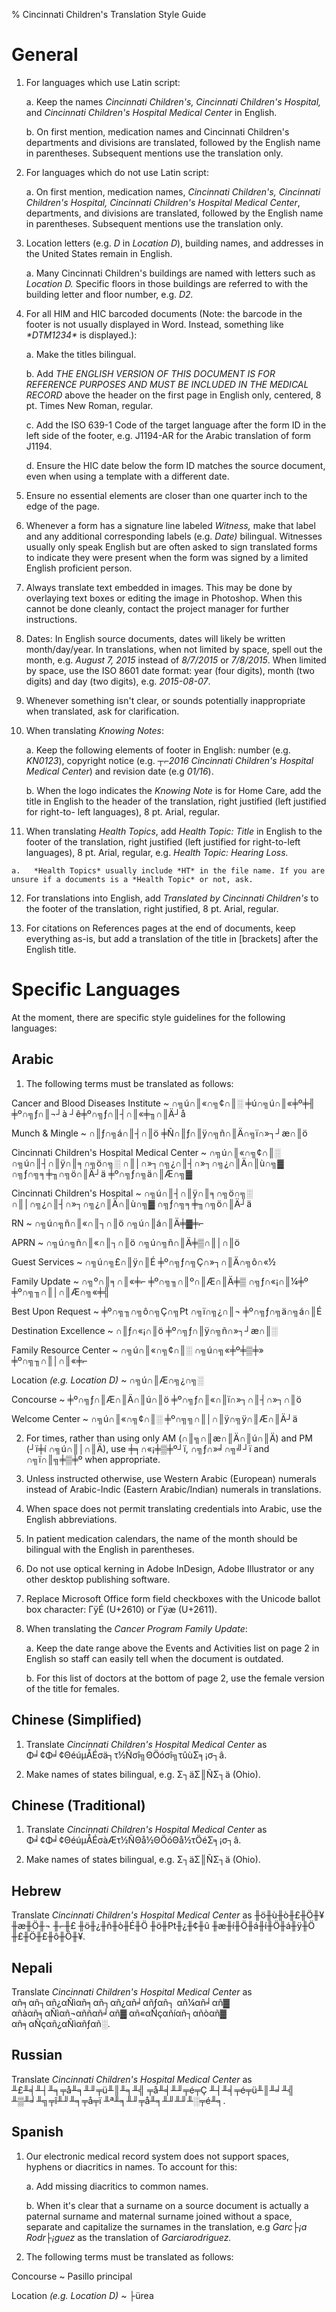 % Cincinnati Children's Translation Style Guide

General
=======

1.  For languages which use Latin script:

    a.  Keep the names *Cincinnati Children's, Cincinnati Children's Hospital,* and *Cincinnati Children's Hospital Medical Center* in English.

    b.  On first mention, medication names and Cincinnati Children's departments and divisions are translated, followed by the English name in parentheses. Subsequent mentions use the translation only.

2.  For languages which do not use Latin script:

    a.  On first mention, medication names, *Cincinnati Children's, Cincinnati Children's Hospital, Cincinnati Children's Hospital Medical Center*, departments, and divisions are translated, followed by the English name in parentheses. Subsequent mentions use the translation only.

3.  Location letters (e.g. *D* in *Location D*), building names, and addresses in the United States remain in English.

    a.  Many Cincinnati Children's buildings are named with letters such as *Location D.* Specific floors in those buildings are referred to with the building letter and floor number, e.g. *D2.*

4.  For all HIM and HIC barcoded documents (Note: the barcode in the footer is not usually displayed in Word. Instead, something like *\*DTM1234\** is displayed.):

    a.  Make the titles bilingual.

    b.  Add *THE ENGLISH VERSION OF THIS DOCUMENT IS FOR REFERENCE PURPOSES AND MUST BE INCLUDED IN THE MEDICAL RECORD* above the header on the first page in English only, centered, 8 pt. Times New Roman, regular.

    c.  Add the ISO 639-1 Code of the target language after the form ID in the left side of the footer, e.g. J1194-AR for the Arabic translation of form J1194.

    d.  Ensure the HIC date below the form ID matches the source document, even when using a template with a different date.

5.  Ensure no essential elements are closer than one quarter inch to the edge of the page.

6.  Whenever a form has a signature line labeled *Witness,* make that label and any additional corresponding labels (e.g. *Date)* bilingual. Witnesses usually only speak English but are often asked to sign translated forms to indicate they were present when the form was signed by a limited English proficient person.

7.  Always translate text embedded in images. This may be done by overlaying text boxes or editing the image in Photoshop. When this cannot be done cleanly, contact the project manager for further instructions.

8.  Dates: In English source documents, dates will likely be written month/day/year. In translations, when not limited by space, spell out the month, e.g. *August 7, 2015* instead of *8/7/2015* or *7/8/2015*. When limited by space, use the ISO 8601 date format: year (four digits), month (two digits) and day (two digits), e.g. *2015-08-07*.

9.  Whenever something isn't clear, or sounds potentially inappropriate when translated, ask for clarification.

10. When translating *Knowing Notes*:

    a.  Keep the following elements of footer in English: number (e.g. *KN0123*), copyright notice (e.g. *┬⌐2016 Cincinnati Children's Hospital Medical Center*) and revision date (e.g *01/16*).

    b.  When the logo indicates the *Knowing Note* is for Home Care, add the title in English to the header of the translation, right justified (left justified for right-to- left languages), 8 pt. Arial, regular.

11.  When translating *Health Topics*, add *Health Topic: Title* in English to the footer of the translation, right justified (left justified for right-to-left languages), 8 pt. Arial, regular, e.g. *Health Topic: Hearing Loss.*

    a.   *Health Topics* usually include *HT* in the file name. If you are unsure if a documents is a *Health Topic* or not, ask.

12. For translations into English, add *Translated by Cincinnati Children's* to the footer of the translation, right justified, 8 pt. Arial, regular.

13. For citations on References pages at the end of documents, keep everything as-is, but add a translation of the title in \[brackets\] after the English title.

Specific Languages
==================

At the moment, there are specific style guidelines for the following languages:

Arabic
------

1.  The following terms must be translated as follows:

Cancer and Blood Diseases Institute
 ~  ∩╗ú∩║«∩╗¢∩║░ ╪ú∩╗ú∩║«╪º╪╢ ╪º∩╗ƒ∩║¬┘à ┘ê╪º∩╗ƒ∩║┤∩║«╪╖∩║Ä┘å

Munch & Mingle
 ~  ∩║ƒ∩╗á∩║┤∩║ö ╪Ñ∩║ƒ∩║ÿ∩╗ñ∩║Ä∩╗ï∩»┐┘æ∩║ö

Cincinnati Children's Hospital Medical Center
 ~ ∩╗ú∩║«∩╗¢∩║░ ∩╗ú∩║┤∩║ÿ∩║╕∩╗ö∩╗░ ∩║│∩»┐∩╗¿∩║┤∩»┐∩╗¿∩║Ä∩║ù∩╗▓ ∩╗ƒ∩╗╕╪╖∩╗ö∩║Ä┘ä ╪º∩╗ƒ∩╗ä∩║Æ∩╗▓

Cincinnati Children's Hospital
 ~  ∩╗ú∩║┤∩║ÿ∩║╕∩╗ö∩╗░ ∩║│∩╗¿∩║┤∩»┐∩╗¿∩║Ä∩║ù∩╗▓ ∩╗ƒ∩╗╕╪╖∩╗ö∩║Ä┘ä

RN
 ~  ∩╗ú∩╗ñ∩║«∩║┐∩║ö ∩╗ú∩║á∩║Ä╪▓╪⌐

APRN
 ~  ∩╗ú∩╗ñ∩║«∩║┐∩║ö ∩╗ú∩╗ñ∩║Ä╪▒∩║│∩║ö

Guest Services
 ~  ∩╗ú∩╗£∩║ÿ∩║É ╪º∩╗ƒ∩╗Ç∩»┐∩║Ä∩╗ô∩«½

Family Update
 ~  ∩╗º∩║╕∩║«╪⌐ ╪º∩╗╖∩║º∩║Æ∩║Ä╪▒ ∩╗ƒ∩«¡∩║¼╪º ╪º∩╗╖∩║│∩║Æ∩╗«╪╣

Best Upon Request
 ~  ╪º∩╗╖∩╗ô∩╗Ç∩╗₧ ∩╗ï∩╗¿∩║¬ ╪º∩╗ƒ∩╗ä∩╗á∩║É

Destination Excellence
 ~  ∩║ƒ∩«¡∩║ö ╪º∩╗ƒ∩║ÿ∩╗ñ∩»┐┘æ∩║░

Family Resource Center
 ~  ∩╗ú∩║«∩╗¢∩║░ ∩╗ú∩╗«╪º╪▒╪» ╪º∩╗╖∩║│∩║«╪⌐

Location *(e.g. Location D)*
 ~  ∩╗ú∩║Æ∩╗¿∩╗░

Concourse
 ~  ╪º∩╗ƒ∩║Æ∩║Ä∩║ú∩║ö ╪º∩╗ƒ∩║«∩║ï∩»┐∩║┤∩»┐∩║ö

Welcome Center
 ~ ∩╗ú∩║«∩╗¢∩║░ ╪º∩╗╗∩║│∩║ÿ∩╗ÿ∩║Æ∩║Ä┘ä

2.  For times, rather than using only AM (∩║╗∩║æ∩║Ä∩║ú∩║Ä) and PM (┘ï╪í ∩╗ú∩║│∩║Ä), use ╪╕∩«¡╪▒╪º┘ï, ∩╗ƒ∩»╛∩╗╝┘ï and ∩╗ï∩║╗╪▒╪º when appropriate.

3.  Unless instructed otherwise, use Western Arabic (European) numerals instead of Arabic-Indic (Eastern Arabic/Indian) numerals in translations.

4.  When space does not permit translating credentials into Arabic, use the English abbreviations.

5.  In patient medication calendars, the name of the month should be bilingual with the English in parentheses.

6.  Do not use optical kerning in Adobe InDesign, Adobe Illustrator or any other desktop publishing software.

7.  Replace Microsoft Office form field checkboxes with the Unicode ballot box character: ΓÿÉ (U+2610) or Γÿæ (U+2611).

8.  When translating the *Cancer Program Family Update*:

    a.  Keep the date range above the Events and Activities list on page 2 in English so staff can easily tell when the document is outdated.

    b.  For this list of doctors at the bottom of page 2, use the female version of the title for females.

Chinese (Simplified)
--------------------

1.  Translate *Cincinnati Children's Hospital Medical Center* as Φ╛¢Φ╛¢ΘéúµÅÉσä┐τ½Ñσî╗ΘÖóσî╗τûùΣ╕¡σ┐â.

2.  Make names of states bilingual, e.g. Σ┐äΣ║ÑΣ┐ä (Ohio).

Chinese (Traditional)
---------------------

1.  Translate *Cincinnati Children's Hospital Medical Center* as Φ╛¢Φ╛¢ΘéúµÅÉσàÆτ½ÑΘå½ΘÖóΘå½τÖéΣ╕¡σ┐â.

2.  Make names of states bilingual, e.g. Σ┐äΣ║ÑΣ┐ä (Ohio).

Hebrew
------

Translate *Cincinnati Children's Hospital Medical Center* as ╫ö╫ù╫ò╫£╫Ö╫¥ ╫æ╫Ö╫¬ ╫⌐╫£ ╫ö╫¿╫ñ╫ò╫É╫Ö ╫ö╫₧╫¿╫¢╫û ╫æ╫í╫Ö╫á╫í╫Ö╫á╫ÿ╫Ö ╫£╫Ö╫£╫ô╫Ö╫¥.

Nepali
------

Translate *Cincinnati Children's Hospital Medical Center* as αñ╕αñ┐αñ¿αÑìαñ╕αñ┐αñ¿αñ╛αñƒαñ┐ αñ¼αñ╛αñ▓ αñàαñ╕αÑìαñ¬αññαñ╛αñ▓ αñ«αÑçαñíαñ┐αñòαñ▓ αñ╕αÑçαñ¿αÑìαñƒαñ░.

Russian
-------

Translate *Cincinnati Children's Hospital Medical Center* as ╨£╨╡╨┤╨╕╤å╨╕╨╜╤ü╨║╨╕╨╣ ╤å╨╡╨╜╤é╤Ç ╨┤╨╡╤é╤ü╨║╨╛╨╣ ╨▒╨╛╨╗╤î╨╜╨╕╤å╤ï ╨ª╨╕╨╜╤å╨╕╨╜╨╜╨░╤é╨╕.

Spanish
-------

1.  Our electronic medical record system does not support spaces, hyphens or diacritics in names. To account for this:

    a.  Add missing diacritics to common names.

    b.  When it's clear that a surname on a source document is actually a paternal surname and maternal surname joined without a space, separate and capitalize the surnames in the translation, e.g *Garc├¡a Rodr├¡guez* as the translation of *Garciarodriguez.*

2.  The following terms must be translated as follows:

Concourse
 ~ Pasillo principal

Location *(e.g. Location D)*
 ~ ├ürea
